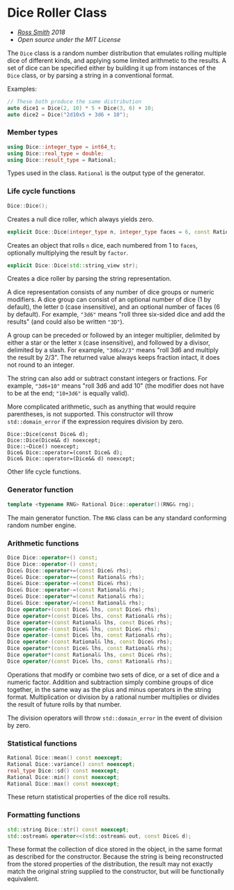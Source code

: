 # Dice Roller Class #

* _[Ross Smith](mailto:rosssmith@me.com) 2018_
* _Open source under the MIT License_

The `Dice` class is a random number distribution that emulates rolling
multiple dice of different kinds, and applying some limited arithmetic to the
results. A set of dice can be specified either by building it up from
instances of the `Dice` class, or by parsing a string in a conventional
format.

Examples:

```c++
// These both produce the same distribution
auto dice1 = Dice(2, 10) * 5 + Dice(3, 6) + 10;
auto dice2 = Dice("2d10x5 + 3d6 + 10");
```

### Member types ###

```c++
using Dice::integer_type = int64_t;
using Dice::real_type = double;
using Dice::result_type = Rational;
```

Types used in the class. `Rational` is the output type of the generator.

### Life cycle functions ###

```c++
Dice::Dice();
```

Creates a null dice roller, which always yields zero.

```c++
explicit Dice::Dice(integer_type n, integer_type faces = 6, const Rational& factor = 1);
```

Creates an object that rolls `n` dice, each numbered from 1 to `faces`,
optionally multiplying the result by `factor`.

```c++
explicit Dice::Dice(std::string_view str);
```

Creates a dice roller by parsing the string representation.

A dice representation consists of any number of dice groups or numeric
modifiers. A dice group can consist of an optional number of dice (1 by
default), the letter `D` (case insensitive), and an optional number of faces
(6 by default). For example, `"3d6"` means "roll three six-sided dice and add
the results" (and could also be written `"3D"`).

A group can be preceded or followed by an integer multiplier, delimited by
either a star or the letter `X` (case insensitive), and followed by a divisor,
delimited by a slash. For example, `"3d6x2/3"` means "roll 3d6 and multiply
the result by 2/3". The returned value always keeps fraction intact, it does
not round to an integer.

The string can also add or subtract constant integers or fractions. For
example, `"3d6+10"` means "roll 3d6 and add 10" (the modifier does not have to
be at the end; `"10+3d6"` is equally valid).

More complicated arithmetic, such as anything that would require parentheses,
is not supported. This constructor will throw `std::domain_error` if the
expression requires division by zero.

```
Dice::Dice(const Dice& d);
Dice::Dice(Dice&& d) noexcept;
Dice::~Dice() noexcept;
Dice& Dice::operator=(const Dice& d);
Dice& Dice::operator=(Dice&& d) noexcept;
```

Other life cycle functions.

### Generator function ###

```c++
template <typename RNG> Rational Dice::operator()(RNG& rng);
```

The main generator function. The `RNG` class can be any standard conforming
random number engine.

### Arithmetic functions ###

```c++
Dice Dice::operator+() const;
Dice Dice::operator-() const;
Dice& Dice::operator+=(const Dice& rhs);
Dice& Dice::operator+=(const Rational& rhs);
Dice& Dice::operator-=(const Dice& rhs);
Dice& Dice::operator-=(const Rational& rhs);
Dice& Dice::operator*=(const Rational& rhs);
Dice& Dice::operator/=(const Rational& rhs);
Dice operator+(const Dice& lhs, const Dice& rhs);
Dice operator+(const Dice& lhs, const Rational& rhs);
Dice operator+(const Rational& lhs, const Dice& rhs);
Dice operator-(const Dice& lhs, const Dice& rhs);
Dice operator-(const Dice& lhs, const Rational& rhs);
Dice operator-(const Rational& lhs, const Dice& rhs);
Dice operator*(const Dice& lhs, const Rational& rhs);
Dice operator*(const Rational& lhs, const Dice& rhs);
Dice operator/(const Dice& lhs, const Rational& rhs);
```

Operations that modify or combine two sets of dice, or a set of dice and a
numeric factor. Addition and subtraction simply combine groups of dice
together, in the same way as the plus and minus operators in the string
format. Multiplication or division by a rational number multiplies or divides
the result of future rolls by that number.

The division operators will throw `std::domain_error` in the event of division
by zero.

### Statistical functions ###

```c++
Rational Dice::mean() const noexcept;
Rational Dice::variance() const noexcept;
real_type Dice::sd() const noexcept;
Rational Dice::min() const noexcept;
Rational Dice::max() const noexcept;
```

These return statistical properties of the dice roll results.

### Formatting functions ###

```c++
std::string Dice::str() const noexcept;
std::ostream& operator<<(std::ostream& out, const Dice& d);
```

These format the collection of dice stored in the object, in the same format
as described for the constructor. Because the string is being reconstructed
from the stored properties of the distribution, the result may not exactly
match the original string supplied to the constructor, but will be
functionally equivalent.
